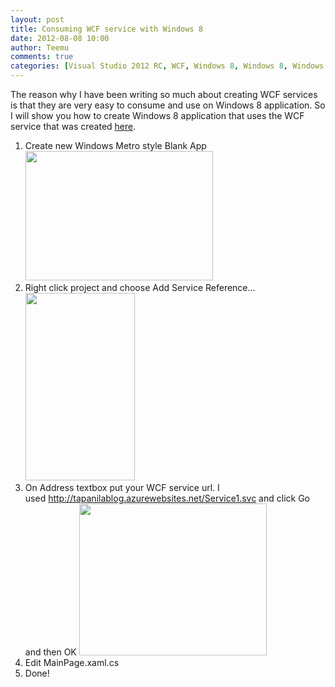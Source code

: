 ```yaml
---
layout: post
title: Consuming WCF service with Windows 8
date: 2012-08-08 10:00
author: Teemu
comments: true
categories: [Visual Studio 2012 RC, WCF, Windows 8, Windows 8, Windows Azure Websites, WinRT]
---
```

The reason why I have been writing so much about creating WCF services is that they are very easy to consume and use on Windows 8 application.
So I will show you how to create Windows 8 application that uses the WCF service that was created <a title="Publishing WCF service that uses Blob Storage into Windows Azure Websites" href="http://tapanila.net/publishing-wcf-service-that-uses-blob-storage-into-windows-azure-websites/">here</a>.

<!--more-->
<ol>
	<li>Create new Windows Metro style Blank App
<a href="http://tapanila.azurewebsites.net/wp-content/uploads/2012/08/CreatingBlankMetroProjectWCF.png"><img class="alignnone size-medium wp-image-244" title="CreatingBlankMetroProjectWCF" src="http://res.cloudinary.com/tapanila-net/image/upload/h_207,w_300/v1388360713/CreatingBlankMetroProjectWCF_pfdspr.png" alt="" width="300" height="207" /></a></li>
	<li>Right click project and choose Add Service Reference...
<a href="http://tapanila.azurewebsites.net/wp-content/uploads/2012/08/AddServiceReference.png"><img class="alignnone size-medium wp-image-245" title="AddServiceReference" src="http://res.cloudinary.com/tapanila-net/image/upload/h_300,w_175/v1388360712/AddServiceReference_dtq5ka.png" alt="" width="175" height="300" /></a></li>
	<li>On Address textbox put your WCF service url.
I used <a href="http://tapanilablog.azurewebsites.net/Service1.svc">http://tapanilablog.azurewebsites.net/Service1.svc</a> and click Go and then OK
<a href="http://tapanila.azurewebsites.net/wp-content/uploads/2012/08/AddServiceReferenceSearched.png"><img class="alignnone size-medium wp-image-246" title="AddServiceReferenceSearched" src="http://res.cloudinary.com/tapanila-net/image/upload/h_243,w_300/v1388360711/AddServiceReferenceSearched_lqs3r6.png" alt="" width="300" height="243" /></a></li>
	<li>Edit MainPage.xaml.cs</li>
<script src="https://gist.github.com/3292930.js"> </script>
	<li>Done!</li>
</ol>
